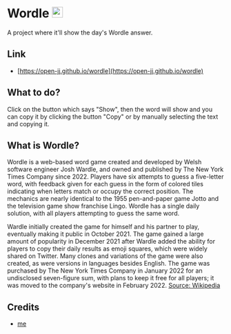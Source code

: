 # Wordle <img src="https://www.nytimes.com/games/wordle/images/NYT-Wordle-Icon-192.png" alt="" width="25" height="25"/>
A project where it'll show the day's Wordle answer.
## Link
- [https://open-jj.github.io/wordle](https://open-jj.github.io/wordle)
## What to do?
Click on the button which says "Show", then the word will show and you can copy it by clicking the button "Copy" or by manually selecting the text and copying it.
## What is Wordle?
Wordle is a web-based word game created and developed by Welsh software engineer Josh Wardle, and owned and published by The New York Times Company since 2022. Players have six attempts to guess a five-letter word, with feedback given for each guess in the form of colored tiles indicating when letters match or occupy the correct position. The mechanics are nearly identical to the 1955 pen-and-paper game Jotto and the television game show franchise Lingo. Wordle has a single daily solution, with all players attempting to guess the same word.

Wardle initially created the game for himself and his partner to play, eventually making it public in October 2021. The game gained a large amount of popularity in December 2021 after Wardle added the ability for players to copy their daily results as emoji squares, which were widely shared on Twitter. Many clones and variations of the game were also created, as were versions in languages besides English. The game was purchased by The New York Times Company in January 2022 for an undisclosed seven-figure sum, with plans to keep it free for all players; it was moved to the company's website in February 2022.
[Source: Wikipedia](https://wikipedia.org/wiki/Wordle)
## Credits
- [me](https://github.com/open-jj)

